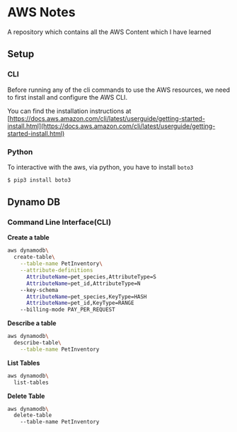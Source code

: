 # AWS Notes

A repository which contains all the AWS Content which I have learned

## Setup

### CLI

Before running any of the cli commands to use the AWS resources, we need to first install and configure the AWS CLI.

You can find the installation instructions at [https://docs.aws.amazon.com/cli/latest/userguide/getting-started-install.html](https://docs.aws.amazon.com/cli/latest/userguide/getting-started-install.html)

### Python

To interactive with the aws, via python, you have to install `boto3`

```bash
$ pip3 install boto3
```

## Dynamo DB

### Command Line Interface(CLI)

**Create a table**

```bash
aws dynamodb\
  create-table\
    --table-name PetInventory\
    --attribute-definitions
      AttributeName=pet_species,AttributeType=S
      AttributeName=pet_id,AttributeType=N
    --key-schema
      AttributeName=pet_species,KeyType=HASH
      AttributeName=pet_id,KeyType=RANGE
    --billing-mode PAY_PER_REQUEST
```

**Describe a table**

```bash
aws dynamodb\
  describe-table\
    --table-name PetInventory
```

**List Tables**

```bash
aws dynamodb\
  list-tables
```

**Delete Table**

```bash
aws dynamodb\
  delete-table
    --table-name PetInventory
```
